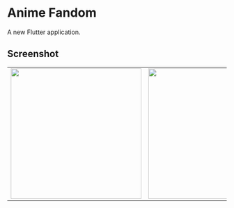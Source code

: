 # Anime Fandom

A new Flutter application. 

## Screenshot


|                                           |                                          |
| ----------------------------------------- | -----------------------------------------|
| <img src="ss/ss1.gif" width="300"> | <img src="ss/ss1.gif" width="300">|
